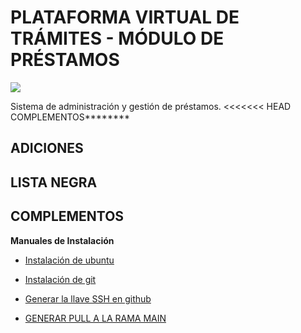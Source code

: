 # PLATAFORMA VIRTUAL DE TRÁMITES - MÓDULO DE PRÉSTAMOS

![](https://avatars.githubusercontent.com/u/42221638?s=200&v=4)

Sistema de administración y gestión de préstamos.
<<<<<<< HEAD
COMPLEMENTOS********
## ADICIONES
## LISTA NEGRA
## COMPLEMENTOS


**Manuales de Instalación**


- [ Instalación de ubuntu](./INSTALL.md)
- [ Instalación de git](./INSTALL.md)
- [ Generar la llave SSH en github](./INSTALL.md)

- [ GENERAR PULL A LA RAMA MAIN](./README.md)